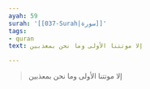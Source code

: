 ```yaml
---
ayah: 59
surah: '[[037-Surah|سورة]]'
tags:
- quran
text: إلا موتتنا الأولى وما نحن بمعذبين

---
```

> إلا موتتنا الأولى وما نحن بمعذبين
